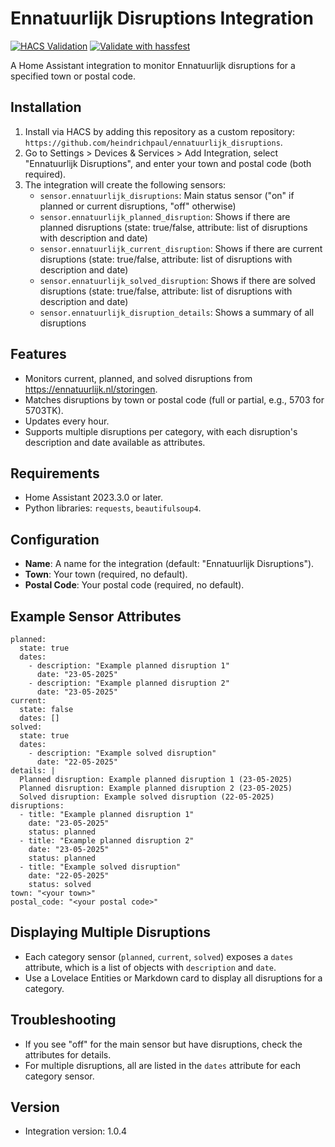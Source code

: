 # Ennatuurlijk Disruptions Integration
[![HACS Validation](https://github.com/heindrichpaul/ennatuurlijk_disruptions/actions/workflows/hacs.yaml/badge.svg)](https://github.com/heindrichpaul/ennatuurlijk_disruptions/actions/workflows/hacs.yaml)
[![Validate with hassfest](https://github.com/heindrichpaul/ennatuurlijk_disruptions/actions/workflows/hassfest.yaml/badge.svg)](https://github.com/heindrichpaul/ennatuurlijk_disruptions/actions/workflows/hassfest.yaml)

A Home Assistant integration to monitor Ennatuurlijk disruptions for a specified town or postal code.

## Installation
1. Install via HACS by adding this repository as a custom repository: `https://github.com/heindrichpaul/ennatuurlijk_disruptions`.
2. Go to Settings > Devices & Services > Add Integration, select "Ennatuurlijk Disruptions", and enter your town and postal code (both required).
3. The integration will create the following sensors:
   - `sensor.ennatuurlijk_disruptions`: Main status sensor ("on" if planned or current disruptions, "off" otherwise)
   - `sensor.ennatuurlijk_planned_disruption`: Shows if there are planned disruptions (state: true/false, attribute: list of disruptions with description and date)
   - `sensor.ennatuurlijk_current_disruption`: Shows if there are current disruptions (state: true/false, attribute: list of disruptions with description and date)
   - `sensor.ennatuurlijk_solved_disruption`: Shows if there are solved disruptions (state: true/false, attribute: list of disruptions with description and date)
   - `sensor.ennatuurlijk_disruption_details`: Shows a summary of all disruptions

## Features
- Monitors current, planned, and solved disruptions from https://ennatuurlijk.nl/storingen.
- Matches disruptions by town or postal code (full or partial, e.g., 5703 for 5703TK).
- Updates every hour.
- Supports multiple disruptions per category, with each disruption's description and date available as attributes.

## Requirements
- Home Assistant 2023.3.0 or later.
- Python libraries: `requests`, `beautifulsoup4`.

## Configuration
- **Name**: A name for the integration (default: "Ennatuurlijk Disruptions").
- **Town**: Your town (required, no default).
- **Postal Code**: Your postal code (required, no default).

## Example Sensor Attributes
```
planned:
  state: true
  dates:
    - description: "Example planned disruption 1"
      date: "23-05-2025"
    - description: "Example planned disruption 2"
      date: "23-05-2025"
current:
  state: false
  dates: []
solved:
  state: true
  dates:
    - description: "Example solved disruption"
      date: "22-05-2025"
details: |
  Planned disruption: Example planned disruption 1 (23-05-2025)
  Planned disruption: Example planned disruption 2 (23-05-2025)
  Solved disruption: Example solved disruption (22-05-2025)
disruptions:
  - title: "Example planned disruption 1"
    date: "23-05-2025"
    status: planned
  - title: "Example planned disruption 2"
    date: "23-05-2025"
    status: planned
  - title: "Example solved disruption"
    date: "22-05-2025"
    status: solved
town: "<your town>"
postal_code: "<your postal code>"
```

## Displaying Multiple Disruptions
- Each category sensor (`planned`, `current`, `solved`) exposes a `dates` attribute, which is a list of objects with `description` and `date`.
- Use a Lovelace Entities or Markdown card to display all disruptions for a category.

## Troubleshooting
- If you see "off" for the main sensor but have disruptions, check the attributes for details.
- For multiple disruptions, all are listed in the `dates` attribute for each category sensor.

## Version
- Integration version: 1.0.4
